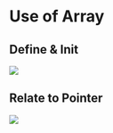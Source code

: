 # Use of Array
## Define & Init
<a href="https://sm.ms/image/yQ8zSuvwcULVNf4" target="_blank"><img src="https://s2.loli.net/2024/09/13/yQ8zSuvwcULVNf4.jpg" /></a>
## Relate to Pointer
<a href="https://sm.ms/image/NeRyX3Jn1I4KhoE" target="_blank"><img src="https://s2.loli.net/2024/09/13/NeRyX3Jn1I4KhoE.jpg" /></a>
